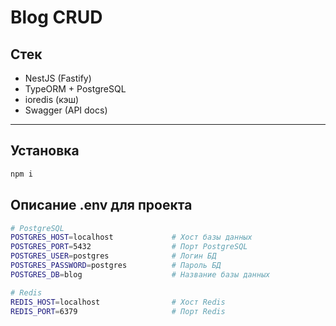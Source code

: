 # Blog CRUD

## Стек

- NestJS (Fastify)
- TypeORM + PostgreSQL
- ioredis (кэш)
- Swagger (API docs)

---

## Установка

```bash
npm i
```

## Описание .env для проекта
```bash
# PostgreSQL
POSTGRES_HOST=localhost             # Хост базы данных
POSTGRES_PORT=5432                  # Порт PostgreSQL
POSTGRES_USER=postgres              # Логин БД
POSTGRES_PASSWORD=postgres          # Пароль БД
POSTGRES_DB=blog                    # Название базы данных

# Redis
REDIS_HOST=localhost                # Хост Redis
REDIS_PORT=6379                     # Порт Redis
```
